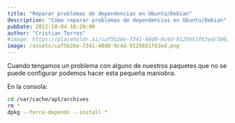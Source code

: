 ```yaml
---
title: "Reparar problemas de dependencias en Ubuntu/Debian"
description: "Cómo reparar problemas de dependencias en Ubuntu/Debian"
pubDate: 2012-10-04 16:29:00
author: "Cristian Torres"
#image: https://placeholdr.ai/caf5b26e-7341-40d0-9c4d-9125651f63ed/300/200
image: /assets/caf5b26e-7341-40d0-9c4d-9125651f63ed.png
---
```

Cuando tengamos un problema con alguno de nuestros paquetes que no se puede configurar podemos hacer esta pequeña maniobra.<br />

En la consola:
```bash
cd /var/cache/apt/archives
rm *
dpkg --force-depends --install *
```
